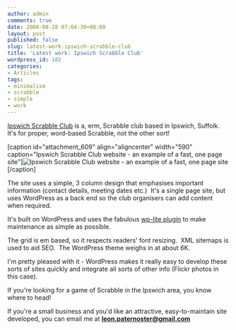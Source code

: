 ```yaml
---
author: admin
comments: true
date: 2008-08-28 07:04:39+00:00
layout: post
published: false
slug: latest-work-ipswich-scrabble-club
title: 'Latest work: Ipswich Scrabble Club'
wordpress_id: 102
categories:
- Articles
tags:
- minimalism
- scrabble
- simple
- work
---
```


[Ipswich Scrabble Club](http://ipswichscrabbleclub.co.uk) is a, erm, Scrabble club based in Ipswich, Suffolk.  It's for proper, word-based Scrabble, not the other sort!

[caption id="attachment_609" align="aligncenter" width="590" caption="Ipswich Scrabble Club website - an example of a fast, one page site"]![Ipswich Scrabble Club website - an example of a fast, one page site](http://leonpaternoster.com/wp-content/uploads/2008/08/isc.jpg)[/caption]

The site uses a simple, 3 column design that emphasises important information (contact details, meeting dates etc.)  It's a single page site, but uses WordPress as a back end so the club organisers can add content when required.

It's built on WordPress and uses the fabulous [wp-lite plugin](http://wordpress.org/extend/plugins/wplite/) to make maintenance as simple as possible.

The grid is em based, so it respects readers' font resizing.  XML sitemaps is used to aid SEO.  The WordPress theme weighs in at about 6K.

I'm pretty pleased with it - WordPress makes it really easy to develop these sorts of sites quickly and integrate all sorts of other info (Flickr photos in this case).

If you're looking for a game of Scrabble in the Ipswich area, you know where to head!

If you're a small business and you'd like an attractive, easy-to-maintain site developed, you can email me at **leon.paternoster@gmail.com**
